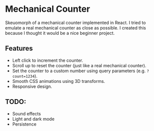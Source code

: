 # Mechanical Counter

Skeuomorph of a mechanical counter implemented in React. I tried to emulate a real mechanical counter as close as possible. I created this because I thought it would be a nice beginner project.

## Features

- Left click to increment the counter.
- Scroll up to reset the counter (just like a real mechanical counter).
- Set the counter to a custom number using query parameters (e.g. `?count=1234`).
- Smooth CSS animations using 3D transforms.
- Responsive design.

## TODO:

- Sound effects
- Light and dark mode
- Persistence
